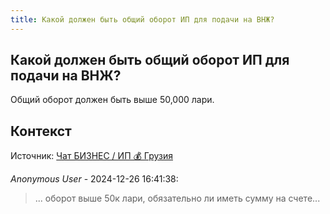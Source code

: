 ```yaml
---
title: Какой должен быть общий оборот ИП для подачи на ВНЖ?
---
```


## Какой должен быть общий оборот ИП для подачи на ВНЖ?

Общий оборот должен быть выше 50,000 лари.

## Контекст

Источник: [Чат БИЗНЕС / ИП 💰 Грузия](https://t.me/ip_ge)

_Anonymous User_ - 2024-12-26 16:41:38:

> ... оборот выше 50к лари, обязательно ли иметь сумму на счете...
